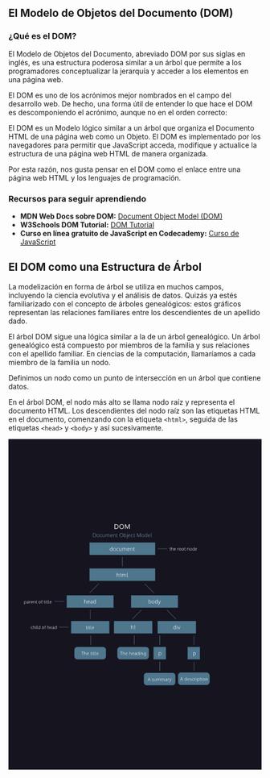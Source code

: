 ## El Modelo de Objetos del Documento (DOM)

### ¿Qué es el DOM?

El Modelo de Objetos del Documento, abreviado DOM por sus siglas en inglés, es una estructura poderosa similar a un árbol que permite a los programadores conceptualizar la jerarquía y acceder a los elementos en una página web.

El DOM es uno de los acrónimos mejor nombrados en el campo del desarrollo web. De hecho, una forma útil de entender lo que hace el DOM es descomponiendo el acrónimo, aunque no en el orden correcto:

El DOM es un Modelo lógico similar a un árbol que organiza el Documento HTML de una página web como un Objeto.
El DOM es implementado por los navegadores para permitir que JavaScript acceda, modifique y actualice la estructura de una página web HTML de manera organizada.

Por esta razón, nos gusta pensar en el DOM como el enlace entre una página web HTML y los lenguajes de programación.

### Recursos para seguir aprendiendo

- **MDN Web Docs sobre DOM:** [Document Object Model (DOM)](https://developer.mozilla.org/es/docs/Web/API/Document_Object_Model)
- **W3Schools DOM Tutorial:** [DOM Tutorial](https://www.w3schools.com/js/js_htmldom.asp)
- **Curso en línea gratuito de JavaScript en Codecademy:** [Curso de JavaScript](https://www.codecademy.com/learn/introduction-to-javascript)

## El DOM como una Estructura de Árbol

La modelización en forma de árbol se utiliza en muchos campos, incluyendo la ciencia evolutiva y el análisis de datos. Quizás ya estés familiarizado con el concepto de árboles genealógicos: estos gráficos representan las relaciones familiares entre los descendientes de un apellido dado.

El árbol DOM sigue una lógica similar a la de un árbol genealógico. Un árbol genealógico está compuesto por miembros de la familia y sus relaciones con el apellido familiar. En ciencias de la computación, llamaríamos a cada miembro de la familia un nodo.

Definimos un nodo como un punto de intersección en un árbol que contiene datos.

En el árbol DOM, el nodo más alto se llama nodo raíz y representa el documento HTML. Los descendientes del nodo raíz son las etiquetas HTML en el documento, comenzando con la etiqueta `<html>`, seguida de las etiquetas `<head>` y `<body>` y así sucesivamente.

![DOM](./DOM.png)
